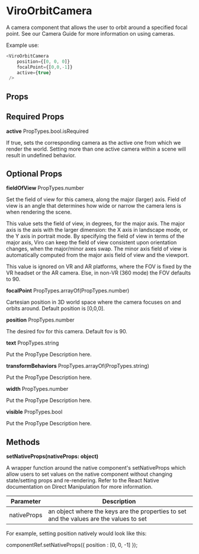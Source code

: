 # ViroOrbitCamera

A camera component that allows the user to orbit around a specified focal point. See our Camera Guide for more information on using cameras.

Example use:

```JavaScript
<ViroOrbitCamera
    position={[0, 0, 0]}
    focalPoint={[0,0,-1]}
    active={true}
 />
```

## Props

## Required Props

**active**	PropTypes.bool.isRequired

If true, sets the corresponding camera as the active one from which we render the world. Setting more than one active camera within a scene will result in undefined behavior.

## Optional Props

**fieldOfView**	PropTypes.number

Set the field of view for this camera, along the major (larger) axis. Field of view is an angle that determines how wide or narrow the camera lens is when rendering the scene.

This value sets the field of view, in degrees, for the major axis. The major axis is the axis with the larger dimension: the X axis in landscape mode, or the Y axis in portrait mode. By specifying the field of view in terms of the major axis, Viro can keep the field of view consistent upon orientation changes, when the major/minor axes swap. The minor axis field of view is automatically computed from the major axis field of view and the viewport.

This value is ignored on VR and AR platforms, where the FOV is fixed by the VR headset or the AR camera. Else, in non-VR (360 mode) the FOV defaults to 90.

**focalPoint**	PropTypes.arrayOf(PropTypes.number)

Cartesian position in 3D world space where the camera focuses on and orbits around. Default position is [0,0,0].

**position**	PropTypes.number

The desired fov for this camera. Default fov is 90.

**text**	PropTypes.string

Put the PropType Description here.

**transformBehaviors**	PropTypes.arrayOf(PropTypes.string)

Put the PropType Description here.

**width**	PropTypes.number

Put the PropType Description here.

**visible**	PropTypes.bool

Put the PropType Description here.

## Methods

**setNativeProps(nativeProps: object)**

A wrapper function around the native component's setNativeProps which allow users to set values on the native component without changing state/setting props and re-rendering. Refer to the React Native documentation on Direct Manipulation for more information.

|Parameter|Description|
|---|---|
|nativeProps | an object where the keys are the properties to set and the values are the values to set |

For example, setting position natively would look like this:

componentRef.setNativeProps({ position : [0, 0, -1] });